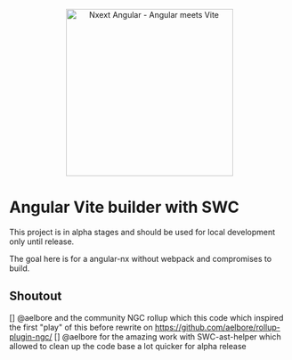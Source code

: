 <p style="text-align: center;"><img src="https://nxext.dev/img/viteangular-nx.png" width="300" alt="Nxext Angular - Angular meets Vite"></p>

# Angular Vite builder with SWC

This project is in alpha stages and should be used for local development only until release.

The goal here is for a angular-nx without webpack and compromises to build.

## Shoutout

[] @aelbore and the community NGC rollup which this code which inspired the first "play" of this before rewrite on https://github.com/aelbore/rollup-plugin-ngc/
[] @aelbore for the amazing work with SWC-ast-helper which allowed to clean up the code base a lot quicker for alpha release
